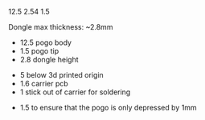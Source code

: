 
12.5 2.54 1.5

Dongle max thickness: ~2.8mm

+ 12.5 pogo body
+ 1.5 pogo tip
+ 2.8 dongle height
- 5 below 3d printed origin
- 1.6 carrier pcb
- 1 stick out of carrier for soldering
+ 1.5 to ensure that the pogo is only depressed by 1mm
